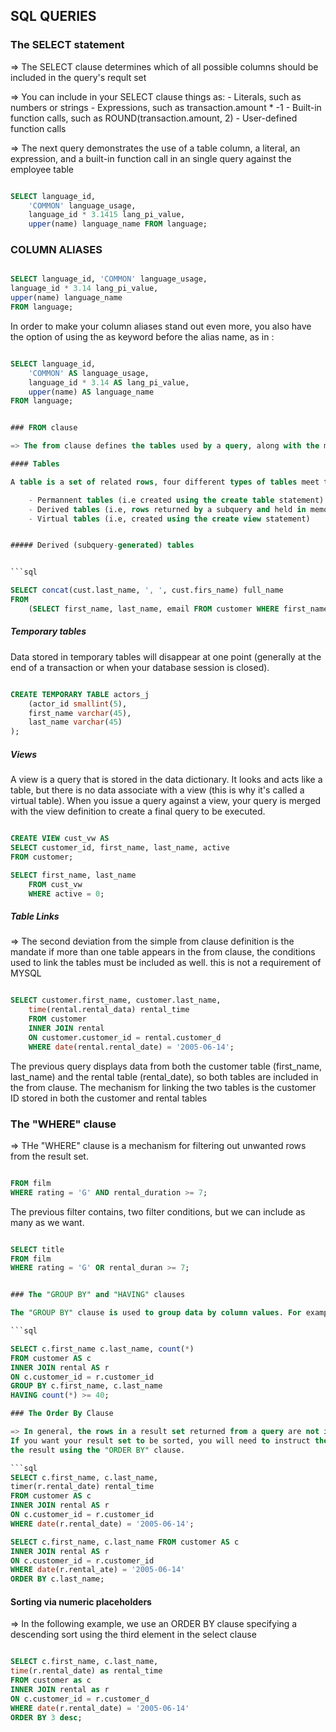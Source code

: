 ## SQL QUERIES 

### The SELECT statement 

=> The SELECT clause determines which of all possible columns should be included in the query's reqult set

=> You can include in your SELECT clause things as: 
	- Literals, such as numbers or strings 
	- Expressions, such as transaction.amount * -1 
	- Built-in function calls, such as ROUND(transaction.amount, 2) 
	- User-defined function calls 

=> The next query demonstrates the use of a table column, a literal, an expression, and a built-in function 
call in an single query against the employee table 

```sql 

SELECT language_id, 
	'COMMON' language_usage, 
	language_id * 3.1415 lang_pi_value, 
	upper(name) language_name FROM language; 
``` 


### COLUMN ALIASES 

```sql  

SELECT language_id, 'COMMON' language_usage, 
language_id * 3.14 lang_pi_value, 
upper(name) language_name 
FROM language; 
```

In order to make your column aliases stand out even more, you also have the option of using the as 
keyword before the alias name, as in : 

```sql 

SELECT language_id, 
	'COMMON' AS language_usage, 
	language_id * 3.14 AS lang_pi_value, 
	upper(name) AS language_name 
FROM language; 


### FROM clause 

=> The from clause defines the tables used by a query, along with the means of linking the tables together 

#### Tables 

A table is a set of related rows, four different types of tables meet this relaxed definition 

	- Permannent tables (i.e created using the create table statement) 
	- Derived tables (i.e, rows returned by a subquery and held in memory) 
	- Virtual tables (i.e, created using the create view statement) 


##### Derived (subquery-generated) tables 


```sql 

SELECT concat(cust.last_name, ', ', cust.firs_name) full_name 
FROM 
	(SELECT first_name, last_name, email FROM customer WHERE first_name = 'JESSIE') cust;

```

##### Temporary tables 

Data stored in temporary tables will disappear at one point (generally at the end of a transaction or when your database session is closed). 

```sql 

CREATE TEMPORARY TABLE actors_j 
	(actor_id smallint(5), 
	first_name varchar(45), 
	last_name varchar(45) 
);

```

##### Views 

A view is a query that is stored in the data dictionary. It looks and acts like a table, but there is no data 
associate with a view (this is why it's called a virtual table). When you issue a query against a view, your query 
is merged with the view definition to create a final query to be executed.

```sql 

CREATE VIEW cust_vw AS 
SELECT customer_id, first_name, last_name, active 
FROM customer; 

SELECT first_name, last_name 
	FROM cust_vw 
	WHERE active = 0; 

```

##### Table Links 

=> The second deviation from the simple from clause definition is the mandate if more than one table appears 
in the from clause, the conditions used to link the tables must be included as well. this is not a 
requirement  of MYSQL

```sql 

SELECT customer.first_name, customer.last_name, 
	time(rental.rental_data) rental_time 
	FROM customer 
	INNER JOIN rental 
	ON customer.customer_id = rental.customer_d 
	WHERE date(rental.rental_date) = '2005-06-14';
``` 

The previous query displays data from both the customer table (first_name, last_name) and the rental table (rental_date), 
so both tables are included in the from clause. The mechanism for linking the two tables is the customer ID stored 
in both the customer and rental tables


### The "WHERE" clause 

=> THe "WHERE" clause is a mechanism for filtering out unwanted rows from the result set. 

```sql 

FROM film 
WHERE rating = 'G' AND rental_duration >= 7;

``` 

The previous filter contains, two filter conditions, but we can include as many as we want. 

```sql 

SELECT title 
FROM film 
WHERE rating = 'G' OR rental_duran >= 7;


### The "GROUP BY" and "HAVING" clauses 

The "GROUP BY" clause is used to group data by column values. For example

```sql 

SELECT c.first_name c.last_name, count(*) 
FROM customer AS c 
INNER JOIN rental AS r 
ON c.customer_id = r.customer_id 
GROUP BY c.first_name, c.last_name 
HAVING count(*) >= 40;

### The Order By Clause 

=> In general, the rows in a result set returned from a query are not in any particualr order. 
If you want your result set to be sorted, you will need to instruct the server to sort 
the result using the "ORDER BY" clause. 

```sql 
SELECT c.first_name, c.last_name, 
timer(r.rental_date) rental_time 
FROM customer AS c
INNER JOIN rental AS r 
ON c.customer_id = r.customer_id 
WHERE date(r.rental_date) = '2005-06-14'; 

SELECT c.first_name, c.last_name FROM customer AS c 
INNER JOIN rental AS r 
ON c.customer_id = r.customer_id 
WHERE date(r.rental_ate) = '2005-06-14' 
ORDER BY c.last_name; 
```


#### Sorting via numeric placeholders 

=> In the following example, we use an ORDER BY clause specifying a 
descending sort using the third element in the select clause

```sql

SELECT c.first_name, c.last_name, 
time(r.rental_date) as rental_time 
FROM customer as c 
INNER JOIN rental as r 
ON c.customer_id = r.customer_d 
WHERE date(r.rental_date) = '2005-06-14' 
ORDER BY 3 desc;

